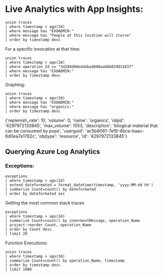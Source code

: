 # Live Analytics with App Insights:


```
union traces
| where timestamp > ago(3d)
| where message has "EXOADMIN:"
| where message has "People at this location will starve"
| order by timestamp desc
```

For a specific invocation at that time:
```
union traces
| where timestamp > ago(3d)
| where operation_Id == "3d289db0edabbad600aa68b029d31837"
| where message has "EXOADMIN:"
| order by timestamp desc
```


Graphing:
```
union traces
| where timestamp > ago(3d)
| where message has "EXOADMIN:"
| where message has "organics:"
| order by timestamp desc
```

{'replenish_rate': 10, 'volume': 0, 'name': 'organics', 'objid': '4297972133845', 'max_volume': 1053, 'description': 'bilogical material that can be consumed by pops', 'userguid': 'ac5b8081-7ef9-4bce-baac-6d0ea7e1782c', 'objtype': 'resource', 'id': '4297972133845'} 


## Querying Azure Log Analytics
### Exceptions:
```
exceptions
| where timestamp > ago(2d)
| extend dateformated = format_datetime(timestamp, 'yyyy-MM-dd hh')
| summarize Count=count() by dateformated
| order by dateformated asc
```

Getting the most common stack traces
```
exceptions
| where timestamp > ago(2d)
| summarize Count=count() by innermostMessage, operation_Name
| project-reorder Count, operation_Name
| order by Count desc 
| limit 20
```

Function Executions:
```
union traces
| where timestamp > ago(3d)
| summarize Count=count() by operation_Name, timestamp
| order by timestamp desc
| limit 1000
```